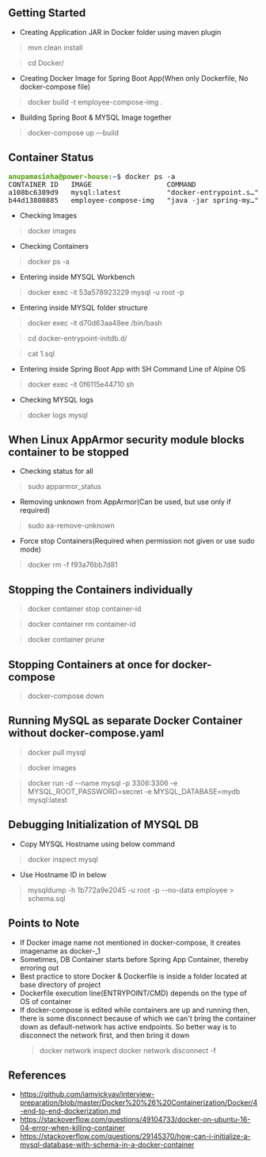## Getting Started
* Creating Application JAR in Docker folder using maven plugin
> mvn clean install

> cd Docker/
* Creating Docker Image for Spring Boot App(When only Dockerfile, No docker-compose file)
> docker build -t employee-compose-img .
* Building Spring Boot & MYSQL Image together
> docker-compose up –-build

## Container Status
<pre><font color="#4E9A06"><b>anupamasinha@power-house</b></font>:<font color="#3465A4"><b>~</b></font>$ docker ps -a
CONTAINER ID   IMAGE                  COMMAND                  CREATED         STATUS         PORTS                    NAMES
a108bc6389d9   mysql:latest           &quot;docker-entrypoint.s…&quot;   4 minutes ago   Up 4 minutes   3306/tcp, 33060/tcp      docker_dbapp_1
b44d13800885   employee-compose-img   &quot;java -jar spring-my…&quot;   4 minutes ago   Up 4 minutes   0.0.0.0:8082-&gt;8082/tcp   docker_springapp_1
</pre>

* Checking Images
> docker images
* Checking Containers
> docker ps -a
* Entering inside MYSQL Workbench
> docker exec -it 53a578923229 mysql -u root -p
* Entering inside MYSQL folder structure
> docker exec -it d70d63aa48ee /bin/bash

> cd docker-entrypoint-initdb.d/

> cat 1.sql

* Entering inside Spring Boot App with SH Command Line of Alpine OS
> docker exec -it 0f6115e44710 sh  
* Checking MYSQL logs
> docker logs mysql

## When Linux AppArmor security module blocks container to be stopped
* Checking status for all 
> sudo apparmor_status
* Removing unknown from AppArmor(Can be used, but use only if required)
> sudo aa-remove-unknown
* Force stop Containers(Required when permission not given or use sudo mode)
> docker rm -f f93a76bb7d81

## Stopping the Containers individually
> docker container stop container-id

> docker container rm container-id

> docker container prune

## Stopping Containers at once for docker-compose
> docker-compose down

## Running MySQL as separate Docker Container without docker-compose.yaml
> docker pull mysql

> docker images

> docker run -d --name mysql -p 3306:3306 -e MYSQL_ROOT_PASSWORD=secret -e MYSQL_DATABASE=mydb mysql:latest

## Debugging Initialization of MYSQL DB
* Copy MYSQL Hostname using below command
> docker inspect mysql

* Use Hostname ID in below
> mysqldump -h 1b772a9e2045 -u root -p --no-data employee > schema.sql

## Points to Note
* If Docker image name not mentioned in docker-compose, it creates imagename as docker-<spring-application-name>_1
* Sometimes, DB Container starts before Spring App Container, thereby erroring out
* Best practice to store Docker & Dockerfile is inside a folder located at base directory of project
* Dockerfile execution line(ENTRYPOINT/CMD) depends on the type of OS of container
* If docker-compose is edited while containers are up and running then, there is some disconnect because of which we can't bring the container down as default-network has active endpoints. So better way is to disconnect the network first, and then bring it down
  > docker network inspect <network>
  > docker network disconnect -f <network> <container id for the endpoint>
  
## References
* https://github.com/iamvickyav/interview-preparation/blob/master/Docker%20%26%20Containerization/Docker/4-end-to-end-dockerization.md
* https://stackoverflow.com/questions/49104733/docker-on-ubuntu-16-04-error-when-killing-container
* https://stackoverflow.com/questions/29145370/how-can-i-initialize-a-mysql-database-with-schema-in-a-docker-container
